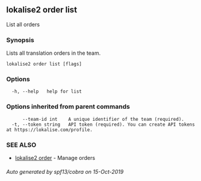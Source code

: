 ## lokalise2 order list

List all orders

### Synopsis

Lists all translation orders in the team.

```
lokalise2 order list [flags]
```

### Options

```
  -h, --help   help for list
```

### Options inherited from parent commands

```
      --team-id int    A unique identifier of the team (required).
  -t, --token string   API token (required). You can create API tokens at https://lokalise.com/profile.
```

### SEE ALSO

* [lokalise2 order](lokalise2_order.md)	 - Manage orders

###### Auto generated by spf13/cobra on 15-Oct-2019
